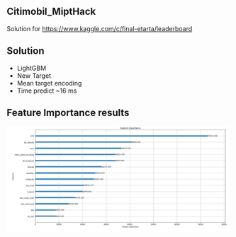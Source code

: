 ## Citimobil_MiptHack
Solution for https://www.kaggle.com/c/final-etarta/leaderboard
## Solution
- LightGBM
- New Target
- Mean target encoding
- Time predict ~16 ms
## Feature Importance results
![Графики](https://github.com/ArefievMC/Citimobil_MiptHack/blob/master/fi.PNG)
